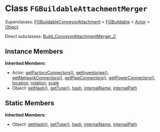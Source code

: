# Class <code>FGBuildableAttachmentMerger</code>

Superclasses: <a href="FGBuildableConveyorAttachment.md">FGBuildableConveyorAttachment</a> < <a href="FGBuildable.md">FGBuildable</a> < <a href="Actor.md">Actor</a> < <a href="Object.md">Object</a>

Direct subclasses: <a href="Build_ConveyorAttachmentMerger_C.md">Build_ConveyorAttachmentMerger_C</a>


## Instance Members
<b>Inherited Members:</b>
- Actor: <a href="Actor.md#user-content-get-factory-connectors">getFactoryConnectors()</a>, <a href="Actor.md#user-content-get-inventories">getInventories()</a>, <a href="Actor.md#user-content-get-network-connectors">getNetworkConnectors()</a>, <a href="Actor.md#user-content-get-pipe-connectors">getPipeConnectors()</a>, <a href="Actor.md#user-content-get-power-connectors">getPowerConnectors()</a>, <a href="Actor.md#user-content-location">location</a>, <a href="Actor.md#user-content-rotation">rotation</a>, <a href="Actor.md#user-content-scale">scale</a>
- Object: <a href="Object.md#user-content-get-hash">getHash()</a>, <a href="Object.md#user-content-get-type">getType()</a>, <a href="Object.md#user-content-hash">hash</a>, <a href="Object.md#user-content-internal-name">internalName</a>, <a href="Object.md#user-content-internal-path">internalPath</a>
## Static Members
<b>Inherited Members:</b>
- Object: <a href="Object.md#user-content-s-get-hash">getHash()</a>, <a href="Object.md#user-content-s-get-type">getType()</a>, <a href="Object.md#user-content-s-hash">hash</a>, <a href="Object.md#user-content-s-internal-name">internalName</a>, <a href="Object.md#user-content-s-internal-path">internalPath</a>